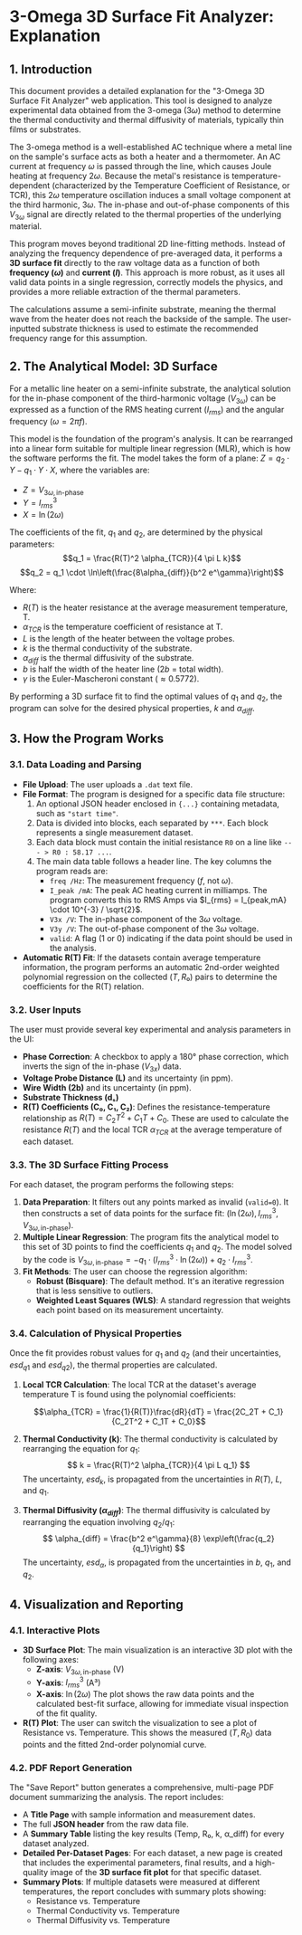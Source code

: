 # 3-Omega 3D Surface Fit Analyzer: Explanation

## 1. Introduction

This document provides a detailed explanation for the "3-Omega 3D Surface Fit Analyzer" web application. This tool is designed to analyze experimental data obtained from the 3-omega ($3\omega$) method to determine the thermal conductivity and thermal diffusivity of materials, typically thin films or substrates.

The 3-omega method is a well-established AC technique where a metal line on the sample's surface acts as both a heater and a thermometer. An AC current at frequency $\omega$ is passed through the line, which causes Joule heating at frequency $2\omega$. Because the metal's resistance is temperature-dependent (characterized by the Temperature Coefficient of Resistance, or TCR), this $2\omega$ temperature oscillation induces a small voltage component at the third harmonic, $3\omega$. The in-phase and out-of-phase components of this $V_{3\omega}$ signal are directly related to the thermal properties of the underlying material.

This program moves beyond traditional 2D line-fitting methods. Instead of analyzing the frequency dependence of pre-averaged data, it performs a **3D surface fit** directly to the raw voltage data as a function of both **frequency ($\omega$)** and **current ($I$)**. This approach is more robust, as it uses all valid data points in a single regression, correctly models the physics, and provides a more reliable extraction of the thermal parameters.

The calculations assume a semi-infinite substrate, meaning the thermal wave from the heater does not reach the backside of the sample. The user-inputted substrate thickness is used to estimate the recommended frequency range for this assumption.

## 2. The Analytical Model: 3D Surface

For a metallic line heater on a semi-infinite substrate, the analytical solution for the in-phase component of the third-harmonic voltage ($V_{3\omega}$) can be expressed as a function of the RMS heating current ($I_{rms}$) and the angular frequency ($\omega = 2\pi f$).

This model is the foundation of the program's analysis. It can be rearranged into a linear form suitable for multiple linear regression (MLR), which is how the software performs the fit. The model takes the form of a plane: $Z = q_2 \cdot Y - q_1 \cdot Y \cdot X$, where the variables are:
* $Z = V_{3\omega, \text{in-phase}}$
* $Y = I_{rms}^3$
* $X = \ln(2\omega)$

The coefficients of the fit, $q_1$ and $q_2$, are determined by the physical parameters:
$$q_1 = \frac{R(T)^2 \alpha_{TCR}}{4 \pi L k}$$
$$q_2 = q_1 \cdot \ln\left(\frac{8\alpha_{diff}}{b^2 e^\gamma}\right)$$

Where:
* $R(T)$ is the heater resistance at the average measurement temperature, T.
* $\alpha_{TCR}$ is the temperature coefficient of resistance at T.
* $L$ is the length of the heater between the voltage probes.
* $k$ is the thermal conductivity of the substrate.
* $\alpha_{diff}$ is the thermal diffusivity of the substrate.
* $b$ is half the width of the heater line ($2b$ = total width).
* $\gamma$ is the Euler-Mascheroni constant ($\approx 0.5772$).

By performing a 3D surface fit to find the optimal values of $q_1$ and $q_2$, the program can solve for the desired physical properties, $k$ and $\alpha_{diff}$.

## 3. How the Program Works

### 3.1. Data Loading and Parsing

* **File Upload**: The user uploads a `.dat` text file.
* **File Format**: The program is designed for a specific data file structure:
    1.  An optional JSON header enclosed in `{...}` containing metadata, such as `"start time"`.
    2.  Data is divided into blocks, each separated by `***`. Each block represents a single measurement dataset.
    3.  Each data block must contain the initial resistance `R0` on a line like `--- > R0 : 58.17 ...`.
    4.  The main data table follows a header line. The key columns the program reads are:
        -   `freq /Hz`: The measurement frequency ($f$, not $\omega$).
        -   `I_peak /mA`: The peak AC heating current in milliamps. The program converts this to RMS Amps via $I_{rms} = I_{peak,mA} \cdot 10^{-3} / \sqrt{2}$.
        -   `V3x /V`: The in-phase component of the $3\omega$ voltage.
        -   `V3y /V`: The out-of-phase component of the $3\omega$ voltage.
        -   `valid`: A flag (1 or 0) indicating if the data point should be used in the analysis.
* **Automatic R(T) Fit**: If the datasets contain average temperature information, the program performs an automatic 2nd-order weighted polynomial regression on the collected ($T, R₀$) pairs to determine the coefficients for the R(T) relation.

### 3.2. User Inputs

The user must provide several key experimental and analysis parameters in the UI:

* **Phase Correction**: A checkbox to apply a 180° phase correction, which inverts the sign of the in-phase ($V_{3x}$) data.
* **Voltage Probe Distance (L)** and its uncertainty (in ppm).
* **Wire Width (2b)** and its uncertainty (in ppm).
* **Substrate Thickness (dₛ)**
* **R(T) Coefficients (C₀, C₁, C₂)**: Defines the resistance-temperature relationship as
$R(T) = C_2T^2 + C_1T + C_0$. These are used to calculate the resistance $R(T)$ and the local TCR $\alpha_{TCR}$ at the average temperature of each dataset.

### 3.3. The 3D Surface Fitting Process

For each dataset, the program performs the following steps:

1.  **Data Preparation**: It filters out any points marked as invalid (`valid=0`). It then constructs a set of data points for the surface fit: $(\ln(2\omega), I_{rms}^3, V_{3\omega, \text{in-phase}})$.
2.  **Multiple Linear Regression**: The program fits the analytical model to this set of 3D points to find the coefficients $q_1$ and $q_2$. The model solved by the code is $V_{3\omega, \text{in-phase}} = -q_1 \cdot (I_{rms}^3 \cdot \ln(2\omega)) + q_2 \cdot I_{rms}^3$.
3.  **Fit Methods**: The user can choose the regression algorithm:
    -   **Robust (Bisquare)**: The default method. It's an iterative regression that is less sensitive to outliers.
    -   **Weighted Least Squares (WLS)**: A standard regression that weights each point based on its measurement uncertainty.

### 3.4. Calculation of Physical Properties

Once the fit provides robust values for $q_1$ and $q_2$ (and their uncertainties, $esd_{q1}$ and $esd_{q2}$), the thermal properties are calculated.

1.  **Local TCR Calculation**: The local TCR at the dataset's average temperature T is found using the polynomial coefficients:

    $$\alpha_{TCR} = \frac{1}{R(T)}\frac{dR}{dT} = \frac{2C_2T + C_1}{C_2T^2 + C_1T + C_0}$$

3.  **Thermal Conductivity (k)**: The thermal conductivity is calculated by rearranging the equation for $q_1$:
    $$
    k = \frac{R(T)^2 \alpha_{TCR}}{4 \pi L q_1}
    $$
    The uncertainty, $esd_k$, is propagated from the uncertainties in $R(T)$, $L$, and $q_1$.

4.  **Thermal Diffusivity ($\alpha_{diff}$)**: The thermal diffusivity is calculated by rearranging the equation involving $q_2/q_1$:
    $$
    \alpha_{diff} = \frac{b^2 e^\gamma}{8} \exp\left(\frac{q_2}{q_1}\right)
    $$
    The uncertainty, $esd_{\alpha}$, is propagated from the uncertainties in $b$, $q_1$, and $q_2$.

## 4. Visualization and Reporting

### 4.1. Interactive Plots

* **3D Surface Plot**: The main visualization is an interactive 3D plot with the following axes:
    -   **Z-axis**: $V_{3\omega, \text{in-phase}}$ (V)
    -   **Y-axis**: $I_{rms}^3$ (A³)
    -   **X-axis**: $\ln(2\omega)$
    The plot shows the raw data points and the calculated best-fit surface, allowing for immediate visual inspection of the fit quality.
* **R(T) Plot**: The user can switch the visualization to see a plot of Resistance vs. Temperature. This shows the measured ($T, R_0$) data points and the fitted 2nd-order polynomial curve.

### 4.2. PDF Report Generation

The "Save Report" button generates a comprehensive, multi-page PDF document summarizing the analysis. The report includes:
* A **Title Page** with sample information and measurement dates.
* The full **JSON header** from the raw data file.
* A **Summary Table** listing the key results (Temp, R₀, k, α_diff) for every dataset analyzed.
* **Detailed Per-Dataset Pages**: For each dataset, a new page is created that includes the experimental parameters, final results, and a high-quality image of the **3D surface fit plot** for that specific dataset.
* **Summary Plots**: If multiple datasets were measured at different temperatures, the report concludes with summary plots showing:
    -   Resistance vs. Temperature
    -   Thermal Conductivity vs. Temperature
    -   Thermal Diffusivity vs. Temperature

